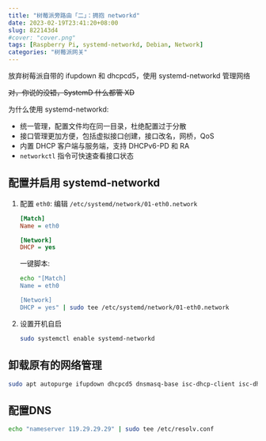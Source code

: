```yaml
---
title: "树莓派旁路由「二」：拥抱 networkd"
date: 2023-02-19T23:41:20+08:00
slug: 822143d4
#cover: "cover.png"
tags: [Raspberry Pi, systemd-networkd, Debian, Network]
categories: "树莓派网关"
---
```


放弃树莓派自带的 ifupdown 和 dhcpcd5，使用 systemd-networkd 管理网络

<!--more-->

~~对，你说的没错，SystemD 什么都管 XD~~

为什么使用 systemd-networkd:

- 统一管理，配置文件均在同一目录，杜绝配置过于分散
- 接口管理更加方便，包括虚拟接口创建，接口改名，网桥，QoS
- 内置 DHCP 客户端与服务端，支持 DHCPv6-PD 和 RA
- `networkctl` 指令可快速查看接口状态

## 配置并启用 systemd-networkd

1. 配置 `eth0`: 编辑 `/etc/systemd/network/01-eth0.network`

    ```ini
    [Match]
    Name = eth0

    [Network]
    DHCP = yes
    ```

    一键脚本:

    ```bash
    echo "[Match]
    Name = eth0

    [Network]
    DHCP = yes" | sudo tee /etc/systemd/network/01-eth0.network
    ```

2. 设置开机自启

    ```bash
    sudo systemctl enable systemd-networkd
    ```

## 卸载原有的网络管理

```bash
sudo apt autopurge ifupdown dhcpcd5 dnsmasq-base isc-dhcp-client isc-dhcp-common network-manager -y
```

## 配置DNS

```bash
echo "nameserver 119.29.29.29" | sudo tee /etc/resolv.conf
```
